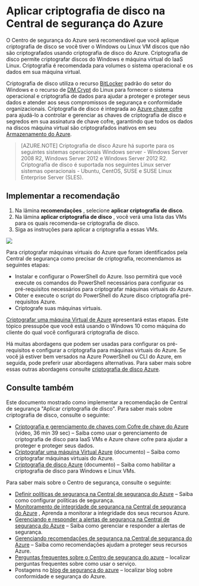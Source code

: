 <properties
   pageTitle="Aplicar criptografia de disco na Central de segurança do Azure | Microsoft Azure"
   description="Este documento mostra como implementar a recomendação de Central de segurança do Azure **aplicar criptografia de disco**."
   services="security-center"
   documentationCenter="na"
   authors="TerryLanfear"
   manager="MBaldwin"
   editor=""/>

<tags
   ms.service="security-center"
   ms.devlang="na"
   ms.topic="article"
   ms.tgt_pltfrm="na"
   ms.workload="na"
   ms.date="07/29/2016"
   ms.author="terrylan"/>

# <a name="apply-disk-encryption-in-azure-security-center"></a>Aplicar criptografia de disco na Central de segurança do Azure

O Centro de segurança do Azure será recomendável que você aplique criptografia de disco se você tiver o Windows ou Linux VM discos que não são criptografados usando criptografia de disco do Azure. Criptografia de disco permite criptografar discos do Windows e máquina virtual do IaaS Linux.  Criptografia é recomendada para volumes o sistema operacional e os dados em sua máquina virtual.


Criptografia de disco utiliza o recurso [BitLocker](https://technet.microsoft.com/library/cc732774.aspx) padrão do setor do Windows e o recurso de [DM Crypt](https://en.wikipedia.org/wiki/Dm-crypt) do Linux para fornecer o sistema operacional e criptografia de dados para ajudar a proteger e proteger seus dados e atender aos seus compromissos de segurança e conformidade organizacionais. Criptografia de disco é integrada ao [Azure chave cofre](https://azure.microsoft.com/documentation/services/key-vault/) para ajudá-lo a controlar e gerenciar as chaves de criptografia de disco e segredos em sua assinatura de chave cofre, garantindo que todos os dados na discos máquina virtual são criptografados inativos em seu [Armazenamento do Azure](https://azure.microsoft.com/documentation/services/storage/).

> [AZURE.NOTE] Criptografia de disco Azure há suporte para os seguintes sistemas operacionais Windows server - Windows Server 2008 R2, Windows Server 2012 e Windows Server 2012 R2. Criptografia de disco é suportada nos seguintes Linux server sistemas operacionais - Ubuntu, CentOS, SUSE e SUSE Linux Enterprise Server (SLES).

## <a name="implement-the-recommendation"></a>Implementar a recomendação

1. Na lâmina **recomendações** , selecione **aplicar criptografia de disco**.
2. Na lâmina **aplicar criptografia de disco** , você verá uma lista das VMs para os quais recomenda-se criptografia de disco.
3. Siga as instruções para aplicar a criptografia a essas VMs.

![][1]

Para criptografar máquinas virtuais do Azure que foram identificados pela Central de segurança como precisar de criptografia, recomendamos as seguintes etapas:

- Instalar e configurar o PowerShell do Azure. Isso permitirá que você execute os comandos do PowerShell necessários para configurar os pré-requisitos necessários para criptografar máquinas virtuais do Azure.
- Obter e execute o script do PowerShell do Azure disco criptografia pré-requisitos Azure.
- Criptografe suas máquinas virtuais.

[Criptografar uma máquina Virtual de Azure](security-center-disk-encryption.md) apresentará estas etapas.  Este tópico pressupõe que você está usando o Windows 10 como máquina do cliente do qual você configurará criptografia de disco.

Há muitas abordagens que podem ser usadas para configurar os pré-requisitos e configurar a criptografia para máquinas virtuais do Azure. Se você já estiver bem versados na Azure PowerShell ou CLI do Azure, em seguida, pode preferir usar abordagens alternativas. Para saber mais sobre essas outras abordagens consulte [criptografia de disco Azure](../security/azure-security-disk-encryption.md).



## <a name="see-also"></a>Consulte também

Este documento mostrado como implementar a recomendação de Central de segurança "Aplicar criptografia de disco". Para saber mais sobre criptografia de disco, consulte o seguinte:

- [Criptografia e gerenciamento de chaves com Cofre de chave do Azure](https://azure.microsoft.com/documentation/videos/azurecon-2015-encryption-and-key-management-with-azure-key-vault/) (vídeo, 36 min 39 sec) – Saiba como usar o gerenciamento de criptografia de disco para IaaS VMs e Azure chave cofre para ajudar a proteger e proteger seus dados.
- [Criptografar uma máquina Virtual Azure](security-center-disk-encryption.md) (documento) – Saiba como criptografar máquinas virtuais do Azure.
- [Criptografia de disco Azure](../security/azure-security-disk-encryption.md) (documento) – Saiba como habilitar a criptografia de disco para Windows e Linux VMs.

Para saber mais sobre o Centro de segurança, consulte o seguinte:

- [Definir políticas de segurança na Central de segurança do Azure](security-center-policies.md) – Saiba como configurar políticas de segurança.
- [Monitoramento de integridade de segurança na Central de segurança do Azure](security-center-monitoring.md) , Aprenda a monitorar a integridade dos seus recursos Azure.
- [Gerenciando e responder a alertas de segurança na Central de segurança do Azure](security-center-managing-and-responding-alerts.md) – Saiba como gerenciar e responder a alertas de segurança.
- [Gerenciando recomendações de segurança na Central de segurança do Azure](security-center-recommendations.md) – Saiba como recomendações ajudam a proteger seus recursos Azure.
- [Perguntas frequentes sobre o Centro de segurança do azure](security-center-faq.md) – localizar perguntas frequentes sobre como usar o serviço.
- Postagens no [blog de segurança do azure](http://blogs.msdn.com/b/azuresecurity/) – localizar blog sobre conformidade e segurança do Azure.



<!--Image references-->
[1]: ./media/security-center-apply-disk-encryption/apply-disk-encryption.png
